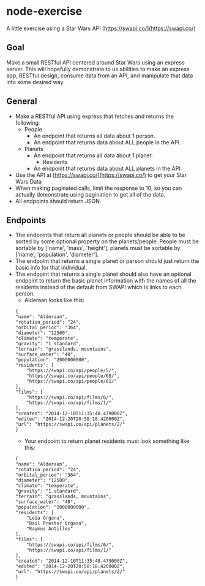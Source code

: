 # node-exercise
A little exercise using a Star Wars API [https://swapi.co/](https://swapi.co/)

## Goal
Make a small RESTful API centered around Star Wars using an express server.
This will hopefully demonstrate to us abilities to make an express app, RESTful design, consume data from an API, and manipulate that data into some desired way

## General
* Make a RESTful API using express that fetches and returns the following:
    - People
        - An endpoint that returns all data about 1 person. 
        - An endpoint that returns data about ALL people in the API.
    - Planets
        - An endpoint that returns all data about 1 planet.
            - Residents
        - An endpoint that returns data about ALL planets in the API.
* Use the API at [https://swapi.co/](https://swapi.co/) to get your Star Wars Data 
* When making paginated calls, limit the response to 10, so you can actually demonstrate using pagination to get all of the data.
* All endpoints should return JSON.

## Endpoints
*  The endpoints that return all planets or people should be able to be sorted by some optional property on the planets/people.  People must be sortable by ['name', 'mass', 'height'], planets must be sortable by ['name', 'population', 'diameter'].
*  The endpoint that returns a single planet or person should just return the basic info for that individual.
*  The endpoint that returns a single planet should also have an optional endpoint to return the basic planet information with the names of all the residents instead of the default from SWAPI which is links to each person.
    * Alderaan looks like this:
    ```
    {
	"name": "Alderaan",
	"rotation_period": "24",
	"orbital_period": "364",
	"diameter": "12500",
	"climate": "temperate",
	"gravity": "1 standard",
	"terrain": "grasslands, mountains",
	"surface_water": "40",
	"population": "2000000000",
	"residents": [
		"https://swapi.co/api/people/5/",
		"https://swapi.co/api/people/68/",
		"https://swapi.co/api/people/81/"
	],
	"films": [
		"https://swapi.co/api/films/6/",
		"https://swapi.co/api/films/1/"
	],
	"created": "2014-12-10T11:35:48.479000Z",
	"edited": "2014-12-20T20:58:18.420000Z",
	"url": "https://swapi.co/api/planets/2/"
    }
    ```
    * Your endpoint to return planet residents must look something like this:
    ```
    {
	"name": "Alderaan",
	"rotation_period": "24",
	"orbital_period": "364",
	"diameter": "12500",
	"climate": "temperate",
	"gravity": "1 standard",
	"terrain": "grasslands, mountains",
	"surface_water": "40",
	"population": "2000000000",
	"residents": [
		"Leia Organa",
		"Bail Prestor Organa",
		"Raymus Antilles"
	],
	"films": [
		"https://swapi.co/api/films/6/",
		"https://swapi.co/api/films/1/"
	],
	"created": "2014-12-10T11:35:48.479000Z",
	"edited": "2014-12-20T20:58:18.420000Z",
	"url": "https://swapi.co/api/planets/2/"
    }
    ```
